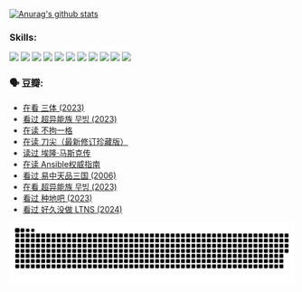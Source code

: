
[![Anurag's github stats](https://github-readme-stats.vercel.app/api?username=w940853815)](https://github.com/anuraghazra/github-readme-stats)

### Skills:

<code><img height="32" src="https://cdn.jsdelivr.net/npm/simple-icons@v5/icons/python.svg"></code>
<code><img height="32" src="https://cdn.jsdelivr.net/npm/simple-icons@v5/icons/javascript.svg"></code>
<code><img height="32" src="https://cdn.jsdelivr.net/npm/simple-icons@v5/icons/django.svg"></code>
<code><img height="32" src="https://cdn.jsdelivr.net/npm/simple-icons@v5/icons/flask.svg"></code>
<code><img height="32" src="https://cdn.jsdelivr.net/npm/simple-icons@v5/icons/vuetify.svg"></code>
<code><img height="32" src="https://cdn.jsdelivr.net/npm/simple-icons@v5/icons/git.svg"></code>
<code><img height="32" src="https://cdn.jsdelivr.net/npm/simple-icons@v5/icons/docker.svg"></code>
<code><img height="32" src="https://cdn.jsdelivr.net/npm/simple-icons@v5/icons/postgresql.svg"></code>
<code><img height="32" src="https://cdn.jsdelivr.net/npm/simple-icons@v5/icons/elasticsearch.svg"></code>
<code><img height="32" src="https://cdn.jsdelivr.net/npm/simple-icons@v5/icons/macos.svg"></code>
<code><img height="32" src="https://cdn.jsdelivr.net/npm/simple-icons@v5/icons/linux.svg"></code>

### 🗣 豆瓣:

<!-- DOUBAN-ACTIVITIES:START -->
- [在看 三体‎ (2023)](https://www.douban.com/people/136069238/status/4558185093/?_i=11304233)
- [看过 超异能族 무빙‎ (2023)](https://www.douban.com/people/136069238/status/4556824186/?_i=11304233)
- [在读 不拘一格](https://www.douban.com/people/136069238/status/4541712161/?_i=11304233)
- [在读 刀尖（最新修订珍藏版）](https://www.douban.com/people/136069238/status/4541711339/?_i=11304233)
- [读过 埃隆·马斯克传](https://www.douban.com/people/136069238/status/4541710351/?_i=11304233)
- [在读 Ansible权威指南](https://www.douban.com/people/136069238/status/4539151450/?_i=11304233)
- [看过 易中天品三国‎ (2006)](https://www.douban.com/people/136069238/status/4529910812/?_i=11304233)
- [在看 超异能族 무빙‎ (2023)](https://www.douban.com/people/136069238/status/4527291077/?_i=11304233)
- [看过 种地吧‎ (2023)](https://www.douban.com/people/136069238/status/4527289637/?_i=11304233)
- [看过 好久没做 LTNS‎ (2024)](https://www.douban.com/people/136069238/status/4527289515/?_i=11304233)
<!-- DOUBAN-ACTIVITIES:END -->


![Snake animation](https://raw.githubusercontent.com/w940853815/w940853815/output/github-contribution-grid-snake.svg)

<!--
**w940853815/w940853815** is a ✨ _special_ ✨ repository because its `README.md` (this file) appears on your GitHub profile.

Here are some ideas to get you started:

- 🔭 I’m currently working on ...
- 🌱 I’m currently learning ...
- 👯 I’m looking to collaborate on ...
- 🤔 I’m looking for help with ...
- 💬 Ask me about ...
- 📫 How to reach me: ...
- 😄 Pronouns: ...
- ⚡ Fun fact: ...
-->
